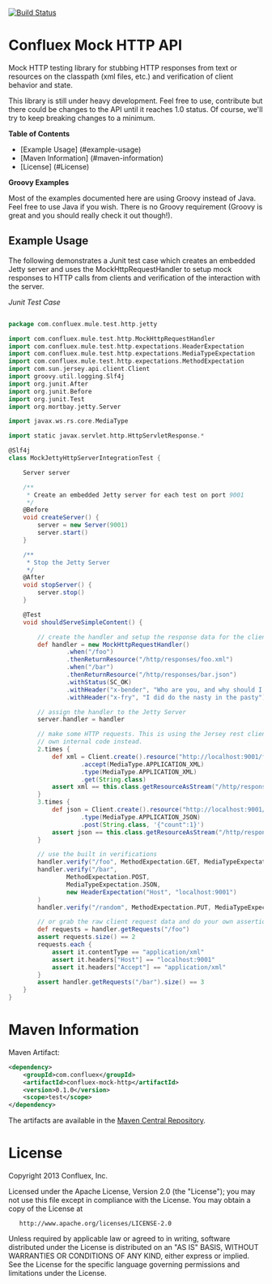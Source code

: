 [![Build Status](https://travis-ci.org/Confluex/confluex-mock-http.png?branch=master)](https://travis-ci.org/Confluex/confluex-mock-http)

# Confluex Mock HTTP API

Mock HTTP testing library for stubbing HTTP responses from text or resources on the classpath (xml files, etc.) and
verification of client behavior and state.

This library is still under heavy development. Feel free to use, contribute but there could be changes to
the API until it reaches 1.0 status. Of course, we'll try to keep breaking changes to a minimum.

**Table of Contents**

* [Example Usage] (#example-usage)
* [Maven Information] (#maven-information)
* [License] (#License)

**Groovy Examples**

Most of the examples documented here are using Groovy instead of Java. Feel free to use Java if you wish. There is
no Groovy requirement (Groovy is great and you should really check it out though!).

## Example Usage

The following demonstrates a Junit test case which creates an embedded Jetty server and uses the MockHttpRequestHandler
to setup mock responses to HTTP calls from clients and verification of the interaction with the server.

_Junit Test Case_

```groovy

package com.confluex.mule.test.http.jetty

import com.confluex.mule.test.http.MockHttpRequestHandler
import com.confluex.mule.test.http.expectations.HeaderExpectation
import com.confluex.mule.test.http.expectations.MediaTypeExpectation
import com.confluex.mule.test.http.expectations.MethodExpectation
import com.sun.jersey.api.client.Client
import groovy.util.logging.Slf4j
import org.junit.After
import org.junit.Before
import org.junit.Test
import org.mortbay.jetty.Server

import javax.ws.rs.core.MediaType

import static javax.servlet.http.HttpServletResponse.*

@Slf4j
class MockJettyHttpServerIntegrationTest {

    Server server

    /**
     * Create an embedded Jetty server for each test on port 9001
     */
    @Before
    void createServer() {
        server = new Server(9001)
        server.start()
    }

    /**
     * Stop the Jetty Server
     */
    @After
    void stopServer() {
        server.stop()
    }

    @Test
    void shouldServeSimpleContent() {

        // create the handler and setup the response data for the clients
        def handler = new MockHttpRequestHandler()
                .when("/foo")
                .thenReturnResource("/http/responses/foo.xml")
                .when("/bar")
                .thenReturnResource("/http/responses/bar.json")
                .withStatus(SC_OK)
                .withHeader("x-bender", "Who are you, and why should I care?")
                .withHeader("x-fry", "I did do the nasty in the pasty")

        // assign the handler to the Jetty Server
        server.handler = handler

        // make some HTTP requests. This is using the Jersey rest client. You'll likely be testing your
        // own internal code instead.
        2.times {
            def xml = Client.create().resource("http://localhost:9001/foo")
                    .accept(MediaType.APPLICATION_XML)
                    .type(MediaType.APPLICATION_XML)
                    .get(String.class)
            assert xml == this.class.getResourceAsStream("/http/responses/foo.xml").text
        }
        3.times {
            def json = Client.create().resource("http://localhost:9001/bar")
                    .type(MediaType.APPLICATION_JSON)
                    .post(String.class, '{"count":1}')
            assert json == this.class.getResourceAsStream("/http/responses/bar.json").text
        }

        // use the built in verifications
        handler.verify("/foo", MethodExpectation.GET, MediaTypeExpectation.XML)
        handler.verify("/bar",
                MethodExpectation.POST,
                MediaTypeExpectation.JSON,
                new HeaderExpectation("Host", "localhost:9001")
        )
        handler.verify("/random", MethodExpectation.PUT, MediaTypeExpectation.TEXT)

        // or grab the raw client request data and do your own assertions
        def requests = handler.getRequests("/foo")
        assert requests.size() == 2
        requests.each {
            assert it.contentType == "application/xml"
            assert it.headers["Host"] == "localhost:9001"
            assert it.headers["Accept"] == "application/xml"
        }
        assert handler.getRequests("/bar").size() == 3
    }
}

```



# Maven Information

Maven Artifact:

```xml
<dependency>
    <groupId>com.confluex</groupId>
    <artifactId>confluex-mock-http</artifactId>
    <version>0.1.0</version>
    <scope>test</scope>
</dependency>
```

The artifacts are available in the [Maven Central Repository](http://search.maven.org/#search%7Cga%7C1%7Ca%3A%22confluex-mock-http%22).

# License

   Copyright 2013 Confluex, Inc.

   Licensed under the Apache License, Version 2.0 (the "License");
   you may not use this file except in compliance with the License.
   You may obtain a copy of the License at

       http://www.apache.org/licenses/LICENSE-2.0

   Unless required by applicable law or agreed to in writing, software
   distributed under the License is distributed on an "AS IS" BASIS,
   WITHOUT WARRANTIES OR CONDITIONS OF ANY KIND, either express or implied.
   See the License for the specific language governing permissions and
   limitations under the License.
